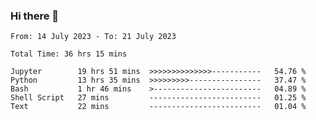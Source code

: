### Hi there 👋

<!--
**ututono/ututono** is a ✨ _special_ ✨ repository because its `README.md` (this file) appears on your GitHub profile.

Here are some ideas to get you started:

- 🔭 I’m currently working on ...
- 🌱 I’m currently learning ...
- 👯 I’m looking to collaborate on ...
- 🤔 I’m looking for help with ...
- 💬 Ask me about ...
- 📫 How to reach me: ...
- 😄 Pronouns: ...
- ⚡ Fun fact: ...
-->



<!--START_SECTION:waka-->

```text
From: 14 July 2023 - To: 21 July 2023

Total Time: 36 hrs 15 mins

Jupyter        19 hrs 51 mins  >>>>>>>>>>>>>>-----------   54.76 %
Python         13 hrs 35 mins  >>>>>>>>>----------------   37.47 %
Bash           1 hr 46 mins    >------------------------   04.89 %
Shell Script   27 mins         -------------------------   01.25 %
Text           22 mins         -------------------------   01.04 %
```

<!--END_SECTION:waka-->
